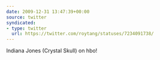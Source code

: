 ```yaml
---
date: 2009-12-31 13:47:39+00:00
source: twitter
syndicated:
- type: twitter
  url: https://twitter.com/roytang/statuses/7234091738/
---
```


Indiana Jones (Crystal Skull) on hbo!